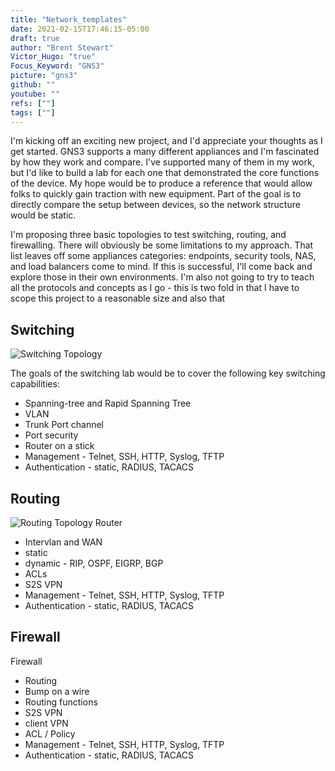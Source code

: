 ```yaml
---
title: "Network_templates"
date: 2021-02-15T17:46:15-05:00
draft: true
author: "Brent Stewart"
Victor_Hugo: "true"
Focus_Keyword: "GNS3"
picture: "gns3"
github: ""
youtube: ""
refs: [""]
tags: [""]
---
```


I'm kicking off an exciting new project, and I'd appreciate your thoughts as I get started.  GNS3 supports a many different appliances and I'm fascinated by how they work and compare.  I've supported many of them in my work, but I'd like to build a lab for each one that demonstrated the core functions of the device. My hope would be to produce a reference that would allow folks to quickly gain traction with new equipment.  Part of the goal is to directly compare the setup between devices, so the network structure would be static.

I'm proposing three basic topologies to test switching, routing, and firewalling.  There will obviously be some limitations to my approach.  That list leaves off some appliances categories: endpoints, security tools, NAS, and load balancers come to mind.  If this is successful, I'll come back and explore those in their own environments.  I'm also not going to try to teach all the protocols and concepts as I go - this is two fold in that I have to scope this project to a reasonable size and also that 

## Switching
![Switching Topology](/Topo-Switching.svg#floatsmallright)

The goals of the switching lab would be to cover the following key switching capabilities:
* Spanning-tree and Rapid Spanning Tree
* VLAN
* Trunk
Port channel
* Port security
* Router on a stick
* Management - Telnet, SSH, HTTP, Syslog, TFTP
* Authentication - static, RADIUS, TACACS

## Routing
![Routing Topology](/Topo-Routing.svg#floatsmallright)
Router 
* Intervlan and WAN
* static
* dynamic - RIP, OSPF, EIGRP, BGP
* ACLs
* S2S VPN
* Management - Telnet, SSH, HTTP, Syslog, TFTP
* Authentication - static, RADIUS, TACACS

## Firewall

Firewall
* Routing
* Bump on a wire
* Routing functions
* S2S VPN
* client VPN
* ACL / Policy
* Management - Telnet, SSH, HTTP, Syslog, TFTP
* Authentication - static, RADIUS, TACACS